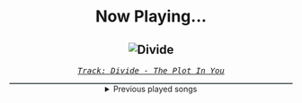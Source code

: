<div align="center"> 
<h1>Now Playing...</h1>

![Divide](https://i.scdn.co/image/ab67616d00001e02c01ca49247b1fcd1fa682641)
--
_<samp><a href="https://open.spotify.com/track/1sp1NrbrCjJ82c5KjelUpr">Track: Divide - The Plot In You</a></samp>_

<div style="border: 1px #4B5054 solid"></div>
<details>
  <summary>
    Previous played songs
  </summary>
  <table>
    <thead>
      <tr>
        <th>
          Artist
        </th>
        <th>
          Song
        </th>
        <th>
          Link
        </th>
      </tr>
    </thead>
    <tbody>
      <tr><td>The Plot In You</td><td>Divide</td><td><a href="https://open.spotify.com/track/1sp1NrbrCjJ82c5KjelUpr">https://open.spotify.com/track/1sp1NrbrCjJ82c5KjelUpr</a></td></tr><tr><td>Motionless In White</td><td>Masterpiece</td><td><a href="https://open.spotify.com/track/3c9kVsKF68xMzlS0NikVn3">https://open.spotify.com/track/3c9kVsKF68xMzlS0NikVn3</a></td></tr><tr><td>Asking Alexandria</td><td>Dark Void</td><td><a href="https://open.spotify.com/track/5qI0O2liRuEC6Mnv8BKl0S">https://open.spotify.com/track/5qI0O2liRuEC6Mnv8BKl0S</a></td></tr><tr><td>The Browning</td><td>Anticendency - Toronto is Broken Remix</td><td><a href="https://open.spotify.com/track/3ib3wHbHVpx5CrgCJHG1AN">https://open.spotify.com/track/3ib3wHbHVpx5CrgCJHG1AN</a></td></tr><tr><td>Hollywood Undead</td><td>Evil</td><td><a href="https://open.spotify.com/track/5mJ7uYK3uqOOoinTsVPBLT">https://open.spotify.com/track/5mJ7uYK3uqOOoinTsVPBLT</a></td></tr><tr><td>Breaking Benjamin</td><td>Feed the Wolf</td><td><a href="https://open.spotify.com/track/7rOv6HovIJvYHXCg0cVfTk">https://open.spotify.com/track/7rOv6HovIJvYHXCg0cVfTk</a></td></tr><tr><td>Story Of The Year</td><td>War</td><td><a href="https://open.spotify.com/track/1ED1SD4TRK5NprtJ837Eaa">https://open.spotify.com/track/1ED1SD4TRK5NprtJ837Eaa</a></td></tr><tr><td>Lø Spirit</td><td>What If..?</td><td><a href="https://open.spotify.com/track/4NT37ihhm4DdbW4HuZ3QWB">https://open.spotify.com/track/4NT37ihhm4DdbW4HuZ3QWB</a></td></tr><tr><td>Motionless In White</td><td>Sign of Life</td><td><a href="https://open.spotify.com/track/73QoCfWJJWbRYmm5nCH5Y2">https://open.spotify.com/track/73QoCfWJJWbRYmm5nCH5Y2</a></td></tr><tr><td>blessthefall</td><td>Wake The Dead</td><td><a href="https://open.spotify.com/track/7cLEpyYMAgQh3x0oX6scp3">https://open.spotify.com/track/7cLEpyYMAgQh3x0oX6scp3</a></td></tr><tr><td>The Browning</td><td>No Man Can Become A God - Jonny McBee Remix</td><td><a href="https://open.spotify.com/track/16XFmYFgrqOKW6DyqG9WUm">https://open.spotify.com/track/16XFmYFgrqOKW6DyqG9WUm</a></td></tr><tr><td>Rain City Drive</td><td>Cutting it Close - Reimagined</td><td><a href="https://open.spotify.com/track/79Sq2miraRw6QBIORTXffo">https://open.spotify.com/track/79Sq2miraRw6QBIORTXffo</a></td></tr><tr><td>Electric Callboy</td><td>Arrow of Love</td><td><a href="https://open.spotify.com/track/6IkcTpdDbL4OVg7skLdUyF">https://open.spotify.com/track/6IkcTpdDbL4OVg7skLdUyF</a></td></tr><tr><td>Rain Paris</td><td>Baby Boy</td><td><a href="https://open.spotify.com/track/7Defx7TAl7RRYZeS9FXkPX">https://open.spotify.com/track/7Defx7TAl7RRYZeS9FXkPX</a></td></tr><tr><td>Concrete Castles</td><td>So Addicted</td><td><a href="https://open.spotify.com/track/72481BV5mKDaDStZ9cTaAR">https://open.spotify.com/track/72481BV5mKDaDStZ9cTaAR</a></td></tr><tr><td>Demon Hunter</td><td>The Last One Alive</td><td><a href="https://open.spotify.com/track/404JP0izdnzoDXX8pqXzm4">https://open.spotify.com/track/404JP0izdnzoDXX8pqXzm4</a></td></tr><tr><td>Five Finger Death Punch</td><td>The End</td><td><a href="https://open.spotify.com/track/6hbAVcAB0mQVXMPubZnwuL">https://open.spotify.com/track/6hbAVcAB0mQVXMPubZnwuL</a></td></tr><tr><td>Breaking Benjamin</td><td>Breath</td><td><a href="https://open.spotify.com/track/59TLlOD6sH4cCTSF6ITRkA">https://open.spotify.com/track/59TLlOD6sH4cCTSF6ITRkA</a></td></tr><tr><td>Hollow Front</td><td>Afflicted</td><td><a href="https://open.spotify.com/track/2gpw73Uq840rdD5YqJZkWk">https://open.spotify.com/track/2gpw73Uq840rdD5YqJZkWk</a></td></tr><tr><td>blessthefall</td><td>Wake The Dead</td><td><a href="https://open.spotify.com/track/7cLEpyYMAgQh3x0oX6scp3">https://open.spotify.com/track/7cLEpyYMAgQh3x0oX6scp3</a></td></tr>
    </tbody>
  </table>
</details>

</div>
